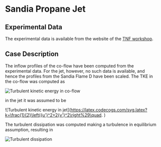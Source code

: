 # Sandia Propane Jet

## Experimental Data
The experimental data is available from the website of the
[TNF workshop](http://www.sandia.gov/TNF/DataArch/ProJet.html).

## Case Description
The inflow profiles of the co-flow have been computed from the experimental
data. For the jet, however, no such data is available, and hence the profiles
from the Sandia Flame D have been scaled. The TKE in the co-flow was computed
as

![Turbulent kinetic energy in co-flow](https://latex.codecogs.com/svg.latex?k=\frac{3}{2}{u'}^2)

in the jet it was assumed to be

![Turbulent kinetic energy in jet](https://latex.codecogs.com/svg.latex?k=\frac{1}{2}\left({u'}^2+2{v'}^2\right%29\quad. )

The turbulent dissipation was computed making a turbulence in equilibrium
assumption, resulting in

![Turbulent dissipation](https://latex.codecogs.com/svg.latex?\varepsilon=\sqrt{C_\mu}k\left\|\frac{\partial\tilde{U}}{\partial&space;x}\right\|\quad.)
